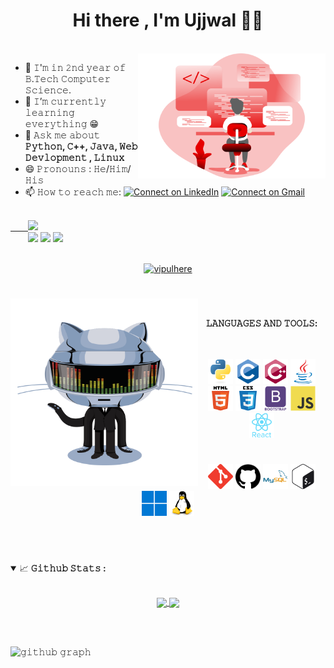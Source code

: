<h1 align='center'>Hi there , I'm Ujjwal 👋🏻</h1><br>

<a target="_blank">
  <img align="right" height="200" width="300" src="https://github.com/UjjwalSk/UjjwalSk/blob/main/icons/code.svg">
</a>

- 🔭 𝙸'𝚖 𝚒𝚗 𝟸𝚗𝚍 𝚢𝚎𝚊𝚛 𝚘𝚏 𝙱.𝚃𝚎𝚌𝚑 𝙲𝚘𝚖𝚙𝚞𝚝𝚎𝚛 𝚂𝚌𝚒𝚎𝚗𝚌𝚎.
- 🌱 𝙸’𝚖 𝚌𝚞𝚛𝚛𝚎𝚗𝚝𝚕𝚢 𝚕𝚎𝚊𝚛𝚗𝚒𝚗𝚐 𝚎𝚟𝚎𝚛𝚢𝚝𝚑𝚒𝚗𝚐 😁
- 💬 𝙰𝚜𝚔 𝚖𝚎 𝚊𝚋𝚘𝚞𝚝 **𝙿𝚢𝚝𝚑𝚘𝚗, 𝙲++, 𝙹𝚊𝚟𝚊, 𝚆𝚎𝚋 𝙳𝚎𝚟𝚕𝚘𝚙𝚖𝚎𝚗𝚝 , 𝙻𝚒𝚗𝚞𝚡**
- 😄 𝙿𝚛𝚘𝚗𝚘𝚞𝚗𝚜 : 𝙷𝚎/𝙷𝚒𝚖/𝙷𝚒𝚜
- 📫 𝙷𝚘𝚠 𝚝𝚘 𝚛𝚎𝚊𝚌𝚑 𝚖𝚎: <span>[![Connect on LinkedIn](https://img.shields.io/badge/--linkedin?label=LinkedIn&logo=LinkedIn&style=social)](https://www.linkedin.com/in/ujjwal-7a3ba31ba/)   [![Connect on Gmail](https://img.shields.io/badge/--Gmail?label=Gmail&logo=Gmail&style=social)](mailto:ujsk07@gmail.com)</span>

<br/>
<a href="#">
    &emsp;&emsp;<img src="https://komarev.com/ghpvc/?username=UjjwalSk&color=blueviolet">
</a>

<br/>
&emsp;&emsp;<a href='https://www.codechef.com/users/ujju07'><img src='https://img.shields.io/badge/-CodeChef-5B4638?style=for-the-badge&logo=CodeChef&logoColor=white'/></a>
<a href='https://www.hackerrank.com/CoDeZ_0'><img src='https://img.shields.io/badge/-Hackerrank-2EC866?style=for-the-badge&logo=HackerRank&logoColor=white'/></a>
<a href='https://auth.geeksforgeeks.org/user/neofetch/practice/'><img src='https://img.shields.io/badge/-geeksforgeeks-080704?style=for-the-badge&logo=geeksforgeeks'/></a>

<br/>
<br/>

<p align="center"> <a href="https://github.com/ryo-ma/github-profile-trophy"><img src="https://github-profile-trophy.vercel.app/?username=vipulhere" alt="vipulhere" /></a> </p>

<!-- <p align="center">
  <a>
    <img align="center" src="https://github-readme-streak-stats.herokuapp.com/?user=UjjwalSk&theme=dark"/>
  </a>
</p> -->

<div align='center'>

#

<a target="_blank"><img align="left" height="300" width="300" alt="𝙶𝙸𝙵" src="https://github.com/UjjwalSk/UjjwalSk/blob/main/github.gif?raw=true"></a>
<br/>

**𝙻𝙰𝙽𝙶𝚄𝙰𝙶𝙴𝚂 𝙰𝙽𝙳 𝚃𝙾𝙾𝙻𝚂:**  
<br/>
<br/>

<code><img src="https://github.com/UjjwalSk/UjjwalSk/blob/main/icons/python-original.svg" alt="python" width="40" height="40"/></code> 
<code><img src="https://github.com/UjjwalSk/UjjwalSk/blob/main/icons/c-original.svg" alt="C" width="40" height="40"/></code>
<code><img src="https://github.com/UjjwalSk/UjjwalSk/blob/main/icons/cplusplus-original.svg" alt="C++" width="40" height="40"/></code> 
<code><img src="https://github.com/UjjwalSk/UjjwalSk/blob/main/icons/java-original.svg" alt="Java" width="40" height="40"/></code> 
<code><img src="https://github.com/UjjwalSk/UjjwalSk/blob/main/icons/html5-original-wordmark.svg" alt="html5" height="40"/></code> 
<code><img src="https://github.com/UjjwalSk/UjjwalSk/blob/main/icons/css3-original-wordmark.svg" alt="css3" height="40"/></code> 
<code><img src="https://github.com/UjjwalSk/UjjwalSk/blob/main/icons/bootstrap-plain-wordmark.svg" alt="bootstrap" height="40"/></code> 
<code><img src="https://github.com/UjjwalSk/UjjwalSk/blob/main/icons/javascript-original.svg" alt="JavaScript" width="40" height="40"/></code> 
<code><img src="https://github.com/UjjwalSk/UjjwalSk/blob/main/icons/react-original-wordmark.svg" alt="React" width="40" height="40"/></code> 
  #
<code><img src="https://github.com/UjjwalSk/UjjwalSk/blob/main/icons/git-scm-icon.svg" alt="git" width="40" height="40"/></code> 
<code><img src="https://github.com/UjjwalSk/UjjwalSk/blob/main/icons/github.svg" alt="github" width="40" height="40"/></code> 
<code><img src="https://github.com/UjjwalSk/UjjwalSk/blob/main/icons/mysql-original-wordmark.svg" alt="mysql" width="40" height="40"/></code>
<code><img src="https://github.com/UjjwalSk/UjjwalSk/blob/main/icons/gnu_bash-icon.svg" alt="bash" width="40" height="40"/></code>
<code><img src="https://github.com/UjjwalSk/UjjwalSk/blob/main/icons/win11.svg" alt="Win11" width="40" height="40"/></code>
<code><img src="https://github.com/UjjwalSk/UjjwalSk/blob/main/icons/linux-original.svg" alt="Linux" width="40" height="40"/></code>

<br/>

#

</div>

<details open="">
<summary>
  <g-emoji class="g-emoji" alias="chart_with_upwards_trend" fallback-src="https://github.githubassets.com/images/icons/emoji/unicode/1f4c8.png">📈</g-emoji>
  <strong>𝙶𝚒𝚝𝚑𝚞𝚋 𝚂𝚝𝚊𝚝𝚜 : </strong>
</summary>
<br>

<p align="center">
  <a href="https://github.com/UjjwalSk">
    <img align="center" src="https://github-readme-stats.vercel.app/api?username=UjjwalSk&show_icons=true&locale=en&theme=algolia"/>
  </a>
  <a href="https://github.com/UjjwalSk">
    <img align="center" height="195px" src="https://github-readme-stats.vercel.app/api/top-langs/?username=UjjwalSk&langs_count=15&layout=compact&hide_border=true&theme=algolia" />
  </a>
</p>
</details>

<br/><br/>

![𝚐𝚒𝚝𝚑𝚞𝚋 𝚐𝚛𝚊𝚙𝚑](https://activity-graph.herokuapp.com/graph?username=UjjwalSk&theme=react-dark&hide_border=true&area=true)

